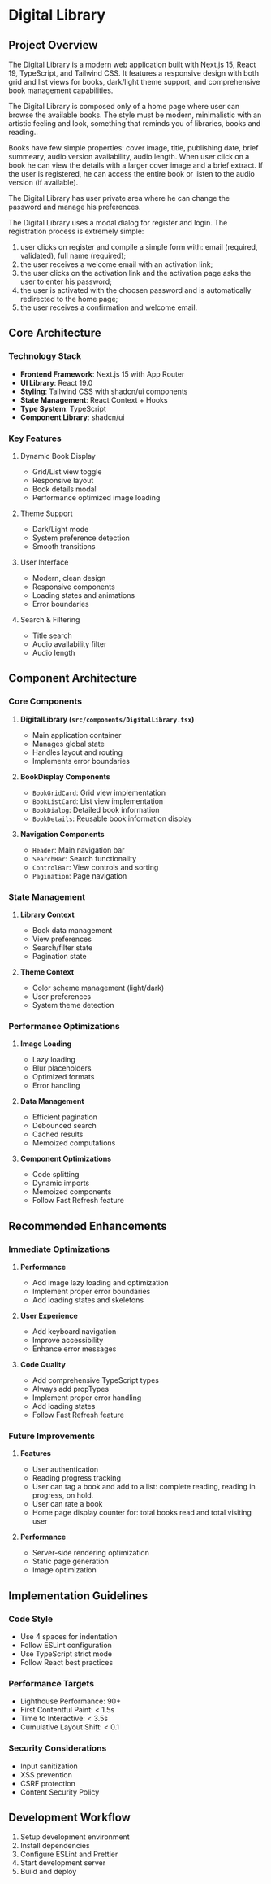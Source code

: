 # Digital Library

## Project Overview
The Digital Library is a modern web application built with Next.js 15, React 19, TypeScript, and Tailwind CSS. It features a responsive design with both grid and list views for books, dark/light theme support, and comprehensive book management capabilities.

The Digital Library is composed only of a home page where user can browse the available books.
The style must be modern, minimalistic with an artistic feeling and look, something that reminds you of libraries, books and reading..

Books have few simple properties: cover image, title, publishing date, brief summeary, audio version availability, audio length.
When user click on a book he can view the details with a larger cover image and a brief extract.
If the user is registered, he can access the entire book or listen to the audio version (if available).

The Digital Library has user private area where he can change the password and manage his preferences.

The Digital Library uses a modal dialog for register and login.
The registration process is extremely simple:

1) user clicks on register and compile a simple form with: email (required, validated), full name (required);
2) the user receives a welcome email with an activation link;
3) the user clicks on the activation link and the activation page asks the user to enter his password;
4) the user is activated with the choosen password and is automatically redirected to the home page;
5) the user receives a confirmation and welcome email.

## Core Architecture

### Technology Stack
- **Frontend Framework**: Next.js 15 with App Router
- **UI Library**: React 19.0
- **Styling**: Tailwind CSS with shadcn/ui components
- **State Management**: React Context + Hooks
- **Type System**: TypeScript
- **Component Library**: shadcn/ui

### Key Features
1. Dynamic Book Display
   - Grid/List view toggle
   - Responsive layout
   - Book details modal
   - Performance optimized image loading

2. Theme Support
   - Dark/Light mode
   - System preference detection
   - Smooth transitions

3. User Interface
   - Modern, clean design
   - Responsive components
   - Loading states and animations
   - Error boundaries

4. Search & Filtering
   - Title search
   - Audio availability filter
   - Audio length

## Component Architecture

### Core Components
1. **DigitalLibrary (`src/components/DigitalLibrary.tsx`)**
   - Main application container
   - Manages global state
   - Handles layout and routing
   - Implements error boundaries

2. **BookDisplay Components**
   - `BookGridCard`: Grid view implementation
   - `BookListCard`: List view implementation
   - `BookDialog`: Detailed book information
   - `BookDetails`: Reusable book information display

3. **Navigation Components**
   - `Header`: Main navigation bar
   - `SearchBar`: Search functionality
   - `ControlBar`: View controls and sorting
   - `Pagination`: Page navigation

### State Management
1. **Library Context**
   - Book data management
   - View preferences
   - Search/filter state
   - Pagination state

2. **Theme Context**
   - Color scheme management (light/dark)
   - User preferences
   - System theme detection

### Performance Optimizations
1. **Image Loading**
   - Lazy loading
   - Blur placeholders
   - Optimized formats
   - Error handling

2. **Data Management**
   - Efficient pagination
   - Debounced search
   - Cached results
   - Memoized computations

3. **Component Optimizations**
   - Code splitting
   - Dynamic imports
   - Memoized components
   - Follow Fast Refresh feature

## Recommended Enhancements

### Immediate Optimizations
1. **Performance**
   - Add image lazy loading and optimization
   - Implement proper error boundaries
   - Add loading states and skeletons

2. **User Experience**
   - Add keyboard navigation
   - Improve accessibility
   - Enhance error messages

3. **Code Quality**
   - Add comprehensive TypeScript types
   - Always add propTypes
   - Implement proper error handling
   - Add loading states
   - Follow Fast Refresh feature

### Future Improvements
1. **Features**
   - User authentication
   - Reading progress tracking
   - User can tag a book and add to a list: complete reading, reading in progress, on hold.
   - User can rate a book
   - Home page display counter for: total books read and total visiting user

2. **Performance**
   - Server-side rendering optimization
   - Static page generation
   - Image optimization

## Implementation Guidelines

### Code Style
- Use 4 spaces for indentation
- Follow ESLint configuration
- Use TypeScript strict mode
- Follow React best practices

### Performance Targets
- Lighthouse Performance: 90+
- First Contentful Paint: < 1.5s
- Time to Interactive: < 3.5s
- Cumulative Layout Shift: < 0.1

### Security Considerations
- Input sanitization
- XSS prevention
- CSRF protection
- Content Security Policy

## Development Workflow
1. Setup development environment
2. Install dependencies
3. Configure ESLint and Prettier
4. Start development server
5. Build and deploy
